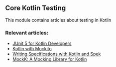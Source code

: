 ## Core Kotlin Testing

This module contains articles about testing in Kotlin

### Relevant articles:
- [JUnit 5 for Kotlin Developers](https://www.baeldung.com/kotlin/junit-5-kotlin)
- [Kotlin with Mockito](https://www.baeldung.com/kotlin/mockito)
- [Writing Specifications with Kotlin and Spek](https://www.baeldung.com/kotlin/kotlin-spek)
- [MockK: A Mocking Library for Kotlin](https://www.baeldung.com/kotlin/kotlin-mockk)
